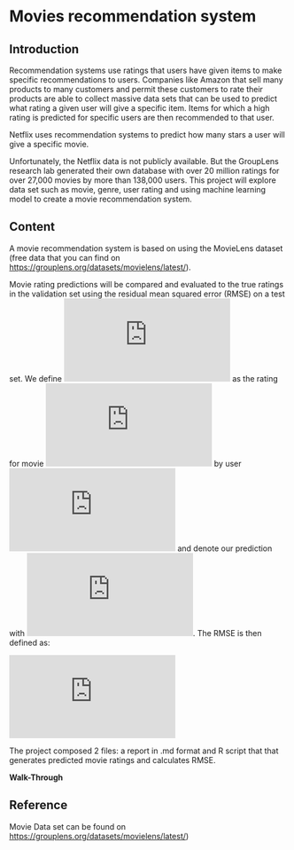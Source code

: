 # Movies recommendation system

## Introduction

Recommendation systems use ratings
that users have given items to make specific recommendations to users.
Companies like Amazon that sell many products to many customers
and permit these customers to rate their products
are able to collect massive data sets that
can be used to predict what rating a given user will give a specific item. Items for which a high rating is predicted for specific users
are then recommended to that user.  

Netflix uses recommendation systems to predict how many stars
a user will give a specific movie.  

Unfortunately, the Netflix data is not publicly available.
But the GroupLens research lab generated their own database
with over 20 million ratings for over 27,000 movies
by more than 138,000 users. This project will explore data set such as movie, genre, user rating and using machine learning model to create a movie recommendation system.  

## Content
A movie recommendation system is based on using the MovieLens dataset (free data that you can find on https://grouplens.org/datasets/movielens/latest/). 


Movie rating predictions will be compared and evaluated to the true ratings in the validation set using the residual mean squared error (RMSE) on a test set. We define ![yui](https://latex.codecogs.com/gif.latex?%5Cinline%20y_%7Bu%2Ci%7D) as the rating for movie ![i](https://latex.codecogs.com/gif.latex?%5Cinline%20i) by user ![u](https://latex.codecogs.com/gif.latex?%5Cinline%20u) and denote our prediction with ![hatY_{u,i}](https://latex.codecogs.com/gif.latex?%5Cinline%20%5Chat%7By%7D_%7Bu%2Ci%7D). The RMSE is then defined as:      

![](https://latex.codecogs.com/gif.latex?%5Cdpi%7B120%7D%20%5Cmbox%7BRMSE%7D%20%3D%20%5Csqrt%7B%5Cfrac%7B1%7D%7BN%7D%5Csum_%7Bu%2Ci%7D%5E%7BN%7D%28%5Chat%7By%7D_%7Bu%2Ci%7D%20-y_%7Bu%2Ci%7D%29%5E2%7D)

The project composed 2 files: a report in .md format and R script that that generates predicted movie ratings and calculates RMSE. 

**Walk-Through**


## Reference

Movie Data set can be found on https://grouplens.org/datasets/movielens/latest/)
